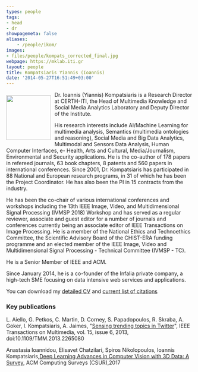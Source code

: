 ```yaml
---
types: people
tags:
- head
- dr
showpagemeta: false
aliases:
    - /people/ikom/
images:
- files/people/kompats_corrected_final.jpg
webpage: https://mklab.iti.gr
layout: people
title: Kompatsiaris Yiannis (Ioannis)
date: '2014-05-27T16:51:49+03:00'
---
```

<img src="https://mklab.iti.gr/files/people/kompats_corrected_final.jpg" style="width:120px;float:left;margin: 10px 10px 10px 0;">

Dr. Ioannis (Yiannis) Kompatsiaris is a Research Director at CERTH-ITI, the Head of Multimedia Knowledge and Social Media Analytics Laboratory and Deputy Director of the Institute. 

His research interests include ΑΙ/Machine Learning for multimedia analysis, Semantics (multimedia ontologies and reasoning), Social Media and Big Data Analytics, Multimodal and Sensors Data Analysis, Human Computer Interfaces, e- Health, Arts and Cultural, Media/Journalism, Environmental and Security applications. He is the co-author of 178 papers in refereed journals, 63 book chapters, 8 patents and 560 papers in international conferences. Since 2001, Dr. Kompatsiaris has participated in 88 National and European research programs, in 31 of which he has been the Project Coordinator. He has also been the PI in 15 contracts from the industry. 

He has been the co-chair of various international conferences and workshops including the 13th IEEE Image, Video, and Multidimensional Signal Processing (IVMSP 2018) Workshop and has served as a regular reviewer, associate and guest editor for a number of journals and conferences currently being an associate editor of IEEE Transactions on Image Processing. He is a member of the National Ethics and Technoethics Committee, the Scientific Advisory Board of the CHIST-ERA funding programme and an elected member of the IEEE Image, Video and Multidimensional Signal Processing - Technical Committee (IVMSP - TC). 

He is a Senior Member of IEEE and ACM.  

Since January 2014, he is a co-founder of the Infalia private company, a high-tech SME focusing on data intensive web services and applications.

You can download my [detailed CV](https://mklab.iti.gr/files/ikom/Ioannis_Kompatsiaris_CV_EN.pdf) and [current list of citations](https://mklab.iti.gr/files/ikom/Kompatsiaris_CV_CITATIONS.pdf)

### Key publications

<p>L. Aiello, G. Petkos, C. Martin, D. Corney, S. Papadopoulos, R. Skraba, A. Goker, I. Kompatsiaris, A. Jaimes, "<a href="http://ieeexplore.ieee.org/xpl/articleDetails.jsp?arnumber=6525357">Sensing trending topics in Twitter</a>", IEEE Transactions on Multimedia, vol. 15, issue 6, 2013, doi:10.1109/TMM.2013.2265080</p>

<div class="acmdlitem" id="item3042064">Anastasia Ioannidou, Elisavet Chatzilari, Spiros Nikolopoulos, Ioannis Kompatsiaris,<a href="http://dl.acm.org/authorize?N24331" title="Deep Learning Advances in Computer Vision with 3D Data: A Survey">Deep Learning Advances in Computer Vision with 3D Data: A Survey</a>, ACM Computing Surveys (CSUR),2017</div>


